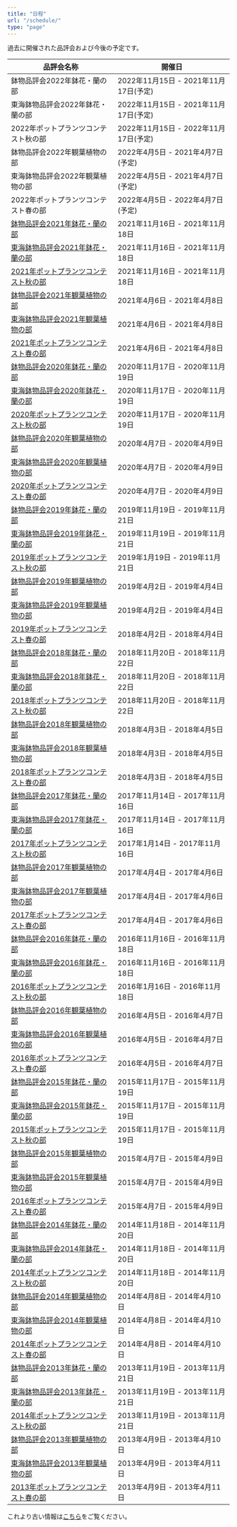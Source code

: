 ```yaml
---
title: "日程"
url: "/schedule/"
type: "page"
---
```

過去に開催された品評会および今後の予定です。

| 品評会名称 | 開催日 |
|------------|----------|
鉢物品評会2022年鉢花・蘭の部 | 2022年11月15日 - 2021年11月17日(予定)|
東海鉢物品評会2022年鉢花・蘭の部 | 2022年11月15日 - 2021年11月17日(予定) |
2022年ポットプランツコンテスト秋の部 | 2022年11月15日 - 2022年11月17日(予定) |
鉢物品評会2022年観葉植物の部 | 2022年4月5日 - 2021年4月7日(予定) |
東海鉢物品評会2022年観葉植物の部 | 2022年4月5日 - 2021年4月7日(予定) |
2022年ポットプランツコンテスト春の部 | 2022年4月5日 - 2022年4月7日(予定) |
| <a href='{{< relref "contest/235.md" >}}' class='nav_item'>鉢物品評会2021年鉢花・蘭の部</a> | 2021年11月16日 - 2021年11月18日|
| <a href='{{< relref "contest/234.md" >}}' class='nav_item'>東海鉢物品評会2021年鉢花・蘭の部</a> | 2021年11月16日 - 2021年11月18日 |
| <a href='{{< relref "contest/233.md" >}}' class='nav_item'>2021年ポットプランツコンテスト秋の部</a> | 2021年11月16日 - 2021年11月18日 |
| <a href='{{< relref "contest/232.md" >}}' class='nav_item'>鉢物品評会2021年観葉植物の部</a> | 2021年4月6日 - 2021年4月8日 |
| <a href='{{< relref "contest/231.md" >}}' class='nav_item'>東海鉢物品評会2021年観葉植物の部</a> | 2021年4月6日 - 2021年4月8日 |
| <a href='{{< relref "contest/230.md" >}}' class='nav_item'>2021年ポットプランツコンテスト春の部</a> | 2021年4月6日 - 2021年4月8日 |
| <a href='{{< relref "contest/229.md" >}}' class='nav_item'>鉢物品評会2020年鉢花・蘭の部</a> | 2020年11月17日 - 2020年11月19日 |
| <a href='{{< relref "contest/228.md" >}}' class='nav_item'>東海鉢物品評会2020年鉢花・蘭の部</a> | 2020年11月17日 - 2020年11月19日 |
| <a href='{{< relref "contest/227.md" >}}' class='nav_item'>2020年ポットプランツコンテスト秋の部</a> | 2020年11月17日 - 2020年11月19日 |
| <a href='{{< relref "contest/226.md" >}}' class='nav_item'>鉢物品評会2020年観葉植物の部</a> | 2020年4月7日 - 2020年4月9日 |
| <a href='{{< relref "contest/225.md" >}}' class='nav_item'>東海鉢物品評会2020年観葉植物の部</a> | 2020年4月7日 - 2020年4月9日 |
| <a href='{{< relref "contest/224.md" >}}' class="nav_item">2020年ポットプランツコンテスト春の部</a> | 2020年4月7日 - 2020年4月9日 |
| <a href='{{< relref "contest/223.md" >}}' class='nav_item'>鉢物品評会2019年鉢花・蘭の部</a> | 2019年11月19日 - 2019年11月21日 |
| <a href='{{< relref "contest/222.md" >}}' class='nav_item'>東海鉢物品評会2019年鉢花・蘭の部</a> | 2019年11月19日 - 2019年11月21日 |
| <a href='{{< relref "contest/221.md" >}}' class="nav_item">2019年ポットプランツコンテスト秋の部</a> | 2019年1月19日 - 2019年11月21日 |
| <a href='{{< relref "contest/220.md" >}}' class='nav_item'>鉢物品評会2019年観葉植物の部</a> | 2019年4月2日 - 2019年4月4日 |
| <a href='{{< relref "contest/219.md" >}}' class='nav_item'>東海鉢物品評会2019年観葉植物の部</a> | 2019年4月2日 - 2019年4月4日 |
| <a href='{{< relref "contest/218.md" >}}' class="nav_item">2019年ポットプランツコンテスト春の部</a> | 2018年4月2日 - 2018年4月4日 |
| <a href='{{< relref "contest/217.md" >}}' class='nav_item'>鉢物品評会2018年鉢花・蘭の部</a> | 2018年11月20日 - 2018年11月22日 |
| <a href='{{< relref "contest/216.md" >}}' class='nav_item'>東海鉢物品評会2018年鉢花・蘭の部</a> | 2018年11月20日 - 2018年11月22日 |
| <a href='{{< relref "contest/215.md" >}}' class="nav_item">2018年ポットプランツコンテスト秋の部</a> | 2018年11月20日 - 2018年11月22日 |
| <a href='{{< relref "contest/214.md" >}}' class='nav_item'>鉢物品評会2018年観葉植物の部</a> | 2018年4月3日 - 2018年4月5日 |
| <a href='{{< relref "contest/213.md" >}}' class='nav_item'>東海鉢物品評会2018年観葉植物の部</a> | 2018年4月3日 - 2018年4月5日 |
| <a href='{{< relref "contest/212.md" >}}' class="nav_item">2018年ポットプランツコンテスト春の部</a> | 2018年4月3日 - 2018年4月5日 |
| <a href='{{< relref "contest/211.md" >}}' class='nav_item'>鉢物品評会2017年鉢花・蘭の部</a> | 2017年11月14日 - 2017年11月16日 |
| <a href='{{< relref "contest/210.md" >}}' class='nav_item'>東海鉢物品評会2017年鉢花・蘭の部</a> | 2017年11月14日 - 2017年11月16日 |
| <a href='{{< relref "contest/209.md" >}}' class="nav_item">2017年ポットプランツコンテスト秋の部</a> | 2017年1月14日 - 2017年11月16日 |
| <a href='{{< relref "contest/208.md" >}}' class='nav_item'>鉢物品評会2017年観葉植物の部</a> | 2017年4月4日 - 2017年4月6日 |
| <a href='{{< relref "contest/207.md" >}}' class='nav_item'>東海鉢物品評会2017年観葉植物の部</a> | 2017年4月4日 - 2017年4月6日 |
| <a href='{{< relref "contest/206.md" >}}' class="nav_item">2017年ポットプランツコンテスト春の部</a> | 2017年4月4日 - 2017年4月6日 |
| <a href='{{< relref "contest/205.md" >}}' class='nav_item'>鉢物品評会2016年鉢花・蘭の部</a> | 2016年11月16日 - 2016年11月18日 |
| <a href='{{< relref "contest/204.md" >}}' class='nav_item'>東海鉢物品評会2016年鉢花・蘭の部</a> | 2016年11月16日 - 2016年11月18日 |
| <a href='{{< relref "contest/203.md" >}}' class="nav_item">2016年ポットプランツコンテスト秋の部</a> | 2016年1月16日 - 2016年11月18日 |
| <a href='{{< relref "contest/202.md" >}}' class='nav_item'>鉢物品評会2016年観葉植物の部</a> | 2016年4月5日 - 2016年4月7日 |
| <a href='{{< relref "contest/201.md" >}}' class='nav_item'>東海鉢物品評会2016年観葉植物の部</a> | 2016年4月5日 - 2016年4月7日 |
| <a href='{{< relref "contest/200.md" >}}' class="nav_item">2016年ポットプランツコンテスト春の部</a> | 2016年4月5日 - 2016年4月7日 |
| <a href='{{< relref "contest/199.md" >}}' class='nav_item'>鉢物品評会2015年鉢花・蘭の部</a> | 2015年11月17日 - 2015年11月19日 |
| <a href='{{< relref "contest/198.md" >}}' class='nav_item'>東海鉢物品評会2015年鉢花・蘭の部</a> | 2015年11月17日 - 2015年11月19日 |
| <a href='{{< relref "contest/197.md" >}}' class="nav_item">2015年ポットプランツコンテスト秋の部</a> | 2015年11月17日 - 2015年11月19日 |
| <a href='{{< relref "contest/196.md" >}}' class='nav_item'>鉢物品評会2015年観葉植物の部</a> | 2015年4月7日 - 2015年4月9日 |
| <a href='{{< relref "contest/195.md" >}}' class='nav_item'>東海鉢物品評会2015年観葉植物の部</a> | 2015年4月7日 - 2015年4月9日 |
| <a href='{{< relref "contest/194.md" >}}' class="nav_item">2016年ポットプランツコンテスト春の部</a> | 2015年4月7日 - 2015年4月9日 |
| <a href='{{< relref "contest/193.md" >}}' class='nav_item'>鉢物品評会2014年鉢花・蘭の部</a> | 2014年11月18日 - 2014年11月20日 |
| <a href='{{< relref "contest/192.md" >}}' class='nav_item'>東海鉢物品評会2014年鉢花・蘭の部</a> | 2014年11月18日 - 2014年11月20日 |
| <a href='{{< relref "contest/191.md" >}}' class="nav_item">2014年ポットプランツコンテスト秋の部</a> | 2014年11月18日 - 2014年11月20日 |
| <a href='{{< relref "contest/190.md" >}}' class='nav_item'>鉢物品評会2014年観葉植物の部</a> | 2014年4月8日 - 2014年4月10日 |
| <a href='{{< relref "contest/189.md" >}}' class='nav_item'>東海鉢物品評会2014年観葉植物の部</a> | 2014年4月8日 - 2014年4月10日 |
| <a href='{{< relref "contest/188.md" >}}' class="nav_item">2014年ポットプランツコンテスト春の部</a> | 2014年4月8日 - 2014年4月10日 |
| <a href='{{< relref "contest/187.md" >}}' class='nav_item'>鉢物品評会2013年鉢花・蘭の部</a> | 2013年11月19日 - 2013年11月21日 |
| <a href='{{< relref "contest/186.md" >}}' class='nav_item'>東海鉢物品評会2013年鉢花・蘭の部</a> | 2013年11月19日 - 2013年11月21日 |
| <a href='{{< relref "contest/185.md" >}}' class="nav_item">2014年ポットプランツコンテスト秋の部</a> | 2013年11月19日 - 2013年11月21日 |
| <a href='{{< relref "contest/184.md" >}}' class='nav_item'>鉢物品評会2013年観葉植物の部</a> | 2013年4月9日 - 2013年4月10日 |
| <a href='{{< relref "contest/183.md" >}}' class='nav_item'>東海鉢物品評会2013年観葉植物の部</a> | 2013年4月9日 - 2013年4月11日 |
| <a href='{{< relref "contest/182.md" >}}' class="nav_item">2013年ポットプランツコンテスト春の部</a> | 2013年4月9日 - 2013年4月11日 |


これより古い情報は[こちら](http://www.toyoake.or.jp/webapps/contest/)をご覧ください。
